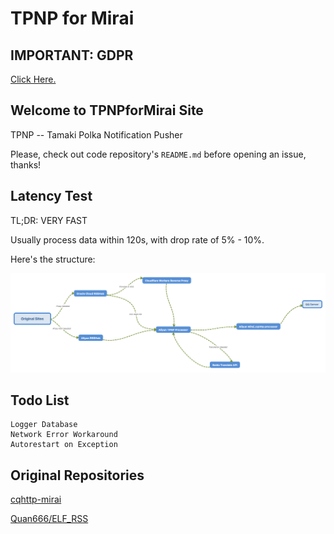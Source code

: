 # TPNP for Mirai

## IMPORTANT: GDPR

[Click Here.](GDPR)

## Welcome to TPNPforMirai Site

TPNP -- Tamaki Polka Notification Pusher

Please, check out code repository's `README.md` before opening an issue, thanks!

## Latency Test

TL;DR: VERY FAST

Usually process data within 120s, with drop rate of 5% - 10%.

Here's the structure:

![Structure](flow.png)

## Todo List

```
Logger Database
Network Error Workaround
Autorestart on Exception
```

## Original Repositories

[cqhttp-mirai](https://github.com/yyuueexxiinngg/cqhttp-mirai)

[Quan666/ELF_RSS](https://github.com/Quan666/ELF_RSS)
